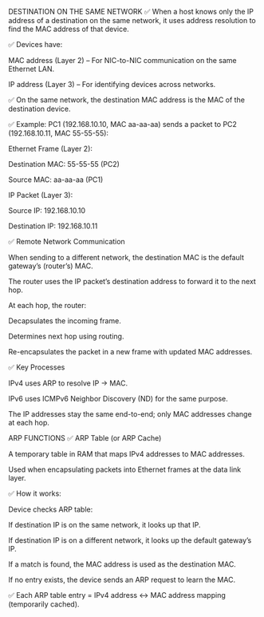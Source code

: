 
DESTINATION ON THE SAME NETWORK
✅ When a host knows only the IP address of a destination on the same network, it uses address resolution to find the MAC address of that device.

✅ Devices have:

MAC address (Layer 2) – For NIC-to-NIC communication on the same Ethernet LAN.

IP address (Layer 3) – For identifying devices across networks.

✅ On the same network, the destination MAC address is the MAC of the destination device.

✅ Example: PC1 (192.168.10.10, MAC aa-aa-aa) sends a packet to PC2 (192.168.10.11, MAC 55-55-55):

Ethernet Frame (Layer 2):

Destination MAC: 55-55-55 (PC2)

Source MAC: aa-aa-aa (PC1)

IP Packet (Layer 3):

Source IP: 192.168.10.10

Destination IP: 192.168.10.11



✅ Remote Network Communication

When sending to a different network, the destination MAC is the default gateway’s (router’s) MAC.

The router uses the IP packet’s destination address to forward it to the next hop.

At each hop, the router:

Decapsulates the incoming frame.

Determines next hop using routing.

Re-encapsulates the packet in a new frame with updated MAC addresses.

✅ Key Processes

IPv4 uses ARP to resolve IP → MAC.

IPv6 uses ICMPv6 Neighbor Discovery (ND) for the same purpose.

The IP addresses stay the same end-to-end; only MAC addresses change at each hop.

ARP FUNCTIONS
✅ ARP Table (or ARP Cache)

A temporary table in RAM that maps IPv4 addresses to MAC addresses.

Used when encapsulating packets into Ethernet frames at the data link layer.

✅ How it works:

Device checks ARP table:

If destination IP is on the same network, it looks up that IP.

If destination IP is on a different network, it looks up the default gateway’s IP.

If a match is found, the MAC address is used as the destination MAC.

If no entry exists, the device sends an ARP request to learn the MAC.

✅ Each ARP table entry = IPv4 address ↔ MAC address mapping (temporarily cached).

